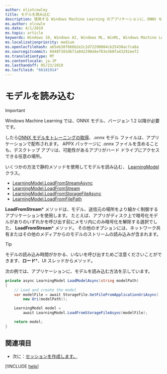 ```yaml
---
author: eliotcowley
title: モデルを読み込む
description: 使用する Windows Machine Learning のアプリケーションに、ONNX モデルを読み込む方法について説明します。
ms.author: elcowle
ms.date: 4/1/2019
ms.topic: article
keywords: Windows 10, Windows AI, Windows ML, WinML, Windows Machine Learning
ms.localizationpriority: medium
ms.openlocfilehash: a65eb38f666b2e2c2d72290804cb25430ac7ca8a
ms.sourcegitcommit: 6948f383d671a042290d4ef83e360fa43292eef2
ms.translationtype: MT
ms.contentlocale: ja-JP
ms.lasthandoff: 05/23/2019
ms.locfileid: "66181914"
---
```

# <a name="load-a-model"></a>モデルを読み込む

> [!IMPORTANT]
> Windows Machine Learning では、ONNX モデル、バージョン 1.2 以降が必要です。

したら[ONNX モデルをトレーニングの取得](get-onnx-model.md)、.onnx モデル ファイルは、アプリケーションで配布されます。 APPX パッケージに .onnx ファイルを含めることも、デスクトップ アプリは、可能性があるアプリがハード ドライブにアクセスできる任意の場所。

いくつかの方法で静的メソッドを使用してモデルを読み込む、 [LearningModel](https://docs.microsoft.com/uwp/api/windows.ai.machinelearning.learningmodel)クラス。

* [LearningModel.LoadFromStreamAsync](https://docs.microsoft.com/uwp/api/windows.ai.machinelearning.learningmodel.loadfromstreamasync)
* [LearningModel.LoadFromStream](https://docs.microsoft.com/uwp/api/windows.ai.machinelearning.learningmodel.loadfromstream)
* [LearningModel.LoadFromStorageFileAsync](https://docs.microsoft.com/uwp/api/windows.ai.machinelearning.learningmodel.loadfromstoragefileasync)
* [LearningModel.LoadFromFilePath](https://docs.microsoft.com/uwp/api/windows.ai.machinelearning.learningmodel.loadfromfilepath)

**LoadFromStream*** メソッドは、モデル、送信元の場所をより細かく制御するアプリケーションを使用します。 たとえば、アプリがディスク上で暗号化モデルがありのいずれかを呼び出す前にメモリ内にのみ暗号化を解除する選択でした、 **LoadFromStream*** メソッド。 その他のオプションには、ネットワーク共有またはその他のメディアからのモデルのストリームの読み込みが含まれます。

> [!TIP]
> モデルの読み込み時間がかかる、いないを呼び出すためご注意くださいことができます、**ロード***、UI スレッドからメソッド。

次の例では、アプリケーションに、モデルを読み込む方法を示しています。

```cs
private async LearningModel LoadModelAsync(string modelPath)
{
    // Load and create the model 
    var modelFile = await StorageFile.GetFileFromApplicationUriAsync(
        new Uri(modelPath));

    LearningModel model = 
        await LearningModel.LoadFromStorageFileAsync(modelFile);

    return model;
}
```

## <a name="see-also"></a>関連項目

* 次に：[セッションを作成します。](create-a-session.md)

[!INCLUDE [help](../includes/get-help.md)]
